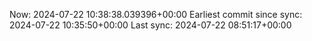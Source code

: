 Now: 2024-07-22 10:38:38.039396+00:00 Earliest commit since sync: 2024-07-22 10:35:50+00:00 Last sync: 2024-07-22 08:51:17+00:00
